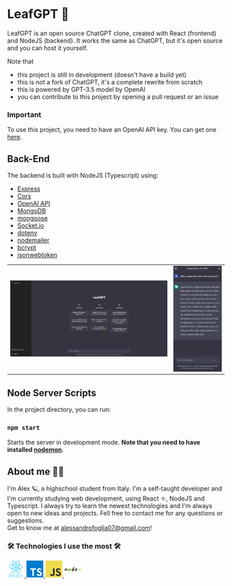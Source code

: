 # LeafGPT 💬

LeafGPT is an open source ChatGPT clone, created with React (frontend) and NodeJS (backend).
It works the same as ChatGPT, but it's open source and you can host it yourself.

Note that

-   this project is still in development (doesn't have a build yet)
-   this is not a fork of ChatGPT, it's a complete rewrite from scratch
-   this is powered by GPT-3.5 model by OpenAI
-   you can contribute to this project by opening a pull request or an issue

### Important

To use this project, you need to have an OpenAI API key. You can get one [here](https://beta.openai.com/).
<br/>

## Back-End

The backend is built with NodeJS (Typescript) using:

-   [Express](https://expressjs.com/)
-   [Cors](https://www.npmjs.com/package/cors)
-   [OpenAI API](https://beta.openai.com/docs/api-reference/introduction)
-   [MongoDB](https://www.mongodb.com/)
-   [mongoose](https://mongoosejs.com/)
-   [Socket.io](https://socket.io/docs/v3/index.html)
-   [dotenv](https://www.npmjs.com/package/dotenv)
-   [nodemailer](https://nodemailer.com/about/)
-   [bcrypt](https://www.npmjs.com/package/bcrypt)
-   [jsonwebtoken](https://www.npmjs.com/package/jsonwebtoken)

<table style="width: 100%; border: none;" cellspacing="0" cellpadding="0" border="0">
    <tr>
        <td style="width: 75%; border: none!important;" valign="center">
            <img src='./assets/screenshot1.png' width='100%'/>
        </td>
        <td style="width: 25%; border: none!important;" valign="center">
            <img src='./assets/screenshot2.png' width='100%' />
        </td>
    </tr>
<table>

## Node Server Scripts

In the project directory, you can run:

### `npm start`

Starts the server in development mode. **Note that you need to have installed [nodemon](https://nodemon.io/).**

## About me 🧙‍♂️

I'm Alex 🪐, a highschool student from Italy. I'm a self-taught developer and I'm currently studying web development, using React ⚛️, NodeJS and Typescript.
I always try to learn the newest technologies and I'm always open to new ideas and projects. Fell free to contact me for any questions or suggestions.<br /> Get to know me at alessandrofoglia07@gmail.com!

### 🛠️ Technologies I use the most 🛠️

<a href="https://reactjs.org/" target="_blank" rel="noreferrer"> <img src="https://raw.githubusercontent.com/devicons/devicon/master/icons/react/react-original-wordmark.svg" alt="react" width="40" height="40"/> </a><a href="https://www.typescriptlang.org/" target="_blank" rel="noreferrer"> <img src="https://raw.githubusercontent.com/devicons/devicon/master/icons/typescript/typescript-original.svg" alt="typescript" width="40" height="40"/> </a><a href="https://developer.mozilla.org/en-US/docs/Web/JavaScript" target="_blank" rel="noreferrer"> <img src="https://raw.githubusercontent.com/devicons/devicon/master/icons/javascript/javascript-original.svg" alt="javascript" width="40" height="40"/> </a><a href="https://nodejs.org" target="_blank" rel="noreferrer"> <img src="https://raw.githubusercontent.com/devicons/devicon/master/icons/nodejs/nodejs-original-wordmark.svg" alt="nodejs" width="40" height="40"/> </a>
